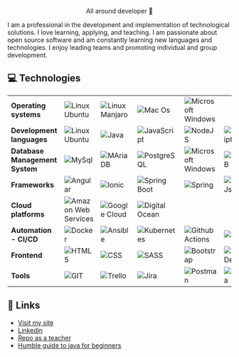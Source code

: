 <p align="center">All around developer 💪</p>

I am a professional in the development and implementation of technological solutions. I love learning, applying, and teaching. I am passionate about open source software and am constantly learning new languages and technologies. I enjoy leading teams and promoting individual and group development.

## 💻 Technologies

<table>
    <tr>
        <td><strong>Operating systems</strong></td>
        <td>
            <img src="https://img.shields.io/badge/LINUX-Ubuntu-E75D2F?style=for-the-badge&logo=Ubuntu" alt="Linux Ubuntu" />
        </td>
        <td>
            <img src="https://img.shields.io/badge/LINUX-Manjaro-rgb(53%2C191%2C164)?style=for-the-badge&logo=Manjaro" alt="Linux Manjaro" />
        </td>
        <td>
            <img src="https://img.shields.io/badge/APPLE-Mac%20OS-white?style=for-the-badge&logo=Apple&logoColor=white" alt="Mac Os" />
        </td>
        <td>
            <img src="https://img.shields.io/badge/MICROSOFT-Windows-blue?style=for-the-badge&logo=Windows" alt="Microsoft Windows" />
        </td>
    </tr>
    <tr>
        <td><strong>Development languages</strong></td>
        <td>
            <img src="https://img.shields.io/badge/BASH-rgb(78%2C%20170%2C%2037)?style=for-the-badge&logo=gnubash&logoColor=white" alt="Linux Ubuntu" />       
        </td>
        <td>
            <img src="https://img.shields.io/badge/Java-ec2025?style=for-the-badge&logo=java&logoColor=white" alt="Java" />
        </td>
        <td>
            <img src="https://img.shields.io/badge/JavaScript-F7DF1E?style=for-the-badge&logo=javascript&logoColor=black" alt="JavaScript" />
        </td>
        <td>
            <img src="https://img.shields.io/badge/nodejs-5FA04E?style=for-the-badge&logo=nodedotjs&logoColor=white" alt="NodeJS" />
        </td>
        <td>
            <img src="https://img.shields.io/badge/typescript-2F74C0?style=for-the-badge&logo=typescript&logoColor=white" alt="TypeScript" />
        </td>
        <td>
            <img src="https://img.shields.io/badge/php-7377AD?style=for-the-badge&logo=php&logoColor=white" alt="PHP" />
        </td>
        <td>
            <img src="https://img.shields.io/badge/python-356EA1?style=for-the-badge&logo=python&logoColor=white" alt="Python" />
        </td>
    </tr>
    <tr>
        <td><strong>Database Management System</strong></td>
        <td>
            <img src="https://img.shields.io/badge/MYSQL-4479A1?style=for-the-badge&logo=mysql&logoColor=white" alt="MySql" />
        </td>
        <td>
            <img src="https://img.shields.io/badge/maria db-003545?style=for-the-badge&logo=mariadb&logoColor=white" alt="MAriaDB" />
        </td>
        <td>
            <img src="https://img.shields.io/badge/postgresql-4169E1?style=for-the-badge&logo=postgresql&logoColor=white" alt="PostgreSQL" />
        </td>
        <td>
            <img src="https://img.shields.io/badge/Sql Server-blue?style=for-the-badge&logo=Windows" alt="Microsoft Windows" />
        </td>
        <td>
            <img src="https://img.shields.io/badge/mongodb-47A248?style=for-the-badge&logo=mongodb&logoColor=white" alt="MongoDB" />
        </td>
        <td>
            <img src="https://img.shields.io/badge/redis-FF4438?style=for-the-badge&logo=redis&logoColor=white" alt="Redis" />
        </td>
    </tr>
    <tr>
        <td><strong>Frameworks</strong></td>
        <td>
            <img src="https://img.shields.io/badge/angular-DD0031?style=for-the-badge&logo=angular&logoColor=white" alt="Angular" />
        </td>
        <td>
            <img src="https://img.shields.io/badge/ionic-3880FF?style=for-the-badge&logo=ionic&logoColor=white" alt="Ionic" />
        </td>
        <td>
            <img src="https://img.shields.io/badge/spring boot-6DB33F?style=for-the-badge&logo=springboot&logoColor=white" alt="Spring Boot" />
        </td>
        <td>
            <img src="https://img.shields.io/badge/Spring-6DB33F?style=for-the-badge&logo=spring&logoColor=white" alt="Spring" />
        </td>
        <td>
            <img src="https://img.shields.io/badge/express-000000?style=for-the-badge&logo=express&logoColor=white" alt="ExpressJs" />
        </td>
        <td>
            <img src="https://img.shields.io/badge/next js-000000?style=for-the-badge&logo=nextdotjs&logoColor=white" alt="NextJs" />
        </td>
        <td>
            <img src="https://img.shields.io/badge/laravel-FF2D20?style=for-the-badge&logo=laravel&logoColor=white" alt="PHP Laravel" />
        </td>
        <td>
            <img src="https://img.shields.io/badge/phalcon-61aa81?style=for-the-badge&logo=falcon&logoColor=white" alt="PHP Phalcon" />
        </td>
        <td>
            <img src="https://img.shields.io/badge/codeigniter-EF4223?style=for-the-badge&logo=codeigniter&logoColor=white" alt="PHP CodeIgniter" />
        </td>
    </tr>
    <tr>
        <td><strong>Cloud platforms</strong></td>
        <td>
            <img src="https://img.shields.io/badge/Amazon Web Services-FF9C08?style=for-the-badge&logo=aws&logoColor=white" alt="Amazon Web Services" />
        </td>
        <td>
            <img src="https://img.shields.io/badge/google cloud-488AF5?style=for-the-badge&logo=googlecloud&logoColor=white" alt="Google Cloud" />
        </td>
        <td>
            <img src="https://img.shields.io/badge/digital ocean-0080FF?style=for-the-badge&logo=digitalocean&logoColor=white" alt="Digital Ocean" />
        </td>
    </tr>
    <tr>
        <td><strong>Automation - CI/CD</strong></td>
        <td>
            <img src="https://img.shields.io/badge/Docker-2496ED?style=for-the-badge&logo=docker&logoColor=white" alt="Docker" />
        </td>
        <td>
            <img src="https://img.shields.io/badge/ANSIBLE-EE0000?style=for-the-badge&logo=Ansible&logoColor=white" alt="Ansible" />  
        </td>
        <td>
            <img src="https://img.shields.io/badge/KUBERNETES-326CE5?style=for-the-badge&logo=kubernetes&logoColor=white" alt="Kubernetes" />  
        </td>
        <td>
            <img src="https://img.shields.io/badge/github actions-2088FF?style=for-the-badge&logo=githubactions&logoColor=white" alt="Github Actions" />  
        </td>
        <td>
            <img src="https://img.shields.io/badge/jenkins-D24939?style=for-the-badge&logo=jenkins&logoColor=white" alt="Jenkins" />  
        </td>
        <td>
            <img src="https://img.shields.io/badge/teamcity-000000?style=for-the-badge&logo=teamcity&logoColor=white" alt="Team City" />  
        </td>
    </tr>
    <tr>
        <td><strong>Frontend</strong></td>
        <td>
            <img src="https://img.shields.io/badge/HTML5-E34F26?style=for-the-badge&logo=html5&logoColor=white" alt="HTML5" />
        </td>
        <td>
            <img src="https://img.shields.io/badge/CSS-663399?style=for-the-badge&logo=css&logoColor=white" alt="CSS" />
        </td>
        <td>
            <img src="https://img.shields.io/badge/sass-CC6699?style=for-the-badge&logo=sass&logoColor=white" alt="SASS" />
        </td>
        <td>
            <img src="https://img.shields.io/badge/bootstrap-7952B3?style=for-the-badge&logo=bootstrap&logoColor=white" alt="Bootstrap" />
        </td>
        <td>
            <img src="https://img.shields.io/badge/Material Design-6750A4?style=for-the-badge&logo=materialdesign&logoColor=white" alt="Material Design" />
        </td>
        <td>
            <img src="https://img.shields.io/badge/JQuery-0769AD?style=for-the-badge&logo=jquery&logoColor=white" alt="Jquery" />
        </td>
        <td>
            <img src="https://img.shields.io/badge/markdown-000000?style=for-the-badge&logo=markdown&logoColor=white" alt="Markdown" />
        </td>
        <td>
            <img src="https://img.shields.io/badge/xml-005FAD?style=for-the-badge&logo=xml&logoColor=white" alt="XML" />
        </td>
    </tr>
    <tr>
        <td><strong>Tools</strong></td>
        <td>
            <img src="https://img.shields.io/badge/git-F05032?style=for-the-badge&logo=git&logoColor=white" alt="GIT" />
        </td>
        <td>
            <img src="https://img.shields.io/badge/trello-0052CC?style=for-the-badge&logo=trello&logoColor=white" alt="Trello" />
        </td>
        <td>
            <img src="https://img.shields.io/badge/jira-0052CC?style=for-the-badge&logo=jira&logoColor=white" alt="Jira" />
        </td>
        <td>
            <img src="https://img.shields.io/badge/postman-FF6C37?style=for-the-badge&logo=postman&logoColor=white" alt="Postman" />
        </td>
        <td>
            <img src="https://img.shields.io/badge/insomnia-4000BF?style=for-the-badge&logo=insomnia&logoColor=white" alt="Insomnia" />
        </td>
        <td>
            <img src="https://img.shields.io/badge/nagios-white?style=for-the-badge&logo=nagios&logoColor=white" alt="Nagios" />
        </td>
    </tr>
</table>

## 🔗 Links

- [Visit my site](https://www.germg.com.ar)
- [Linkedin](https://www.linkedin.com/in/germg/)
- [Repo as a teacher](https://github.com/gemazza)
- [Humble guide to java for beginners](https://javaprincipiantes.github.io/)
